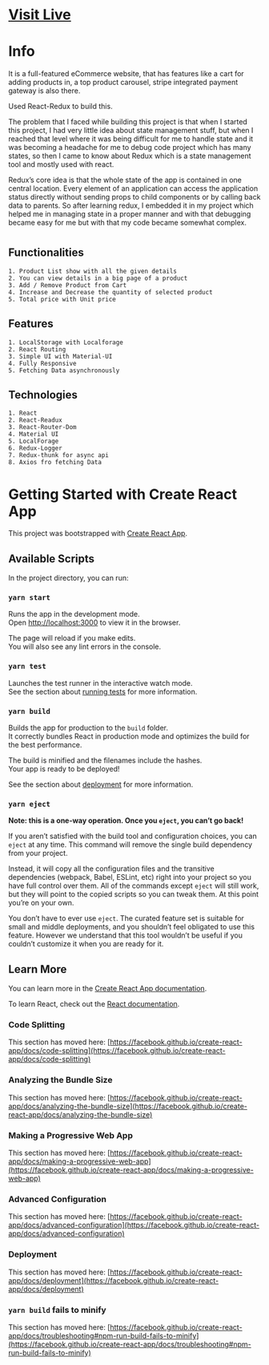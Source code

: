 # [Visit Live](https://crownshopp.vercel.app/)

# Info
  It is a full-featured eCommerce website, that has features like a cart for adding products in, a top product carousel, stripe integrated payment gateway is also there.

  Used React-Redux to build this.

  The problem that I faced while building this project is that when I started this project, I had very little idea about state management stuff, but when I reached that level    where it was being difficult for me to handle state and it was becoming a headache for me to debug code project which has many states, so then I came to know about Redux which   is a state management tool and mostly used with react. 

  Redux’s core idea is that the whole state of the app is contained in one central location. Every element of an application can access the application status directly without sending props to child components or by calling back data to parents. So after learning redux, I embedded it in my project which helped me in managing state in a proper manner and with that debugging became easy for me but with that my code became somewhat complex.

#

## Functionalities

    1. Product List show with all the given details
    2. You can view details in a big page of a product
    3. Add / Remove Product from Cart 
    4. Increase and Decrease the quantity of selected product
    5. Total price with Unit price 

## Features

    1. LocalStorage with Localforage
    2. React Routing
    3. Simple UI with Material-UI
    4. Fully Responsive
    5. Fetching Data asynchronously

## Technologies

    1. React 
    2. React-Readux
    3. React-Router-Dom
    4. Material UI
    5. LocalForage
    6. Redux-Logger
    7. Redux-thunk for async api
    8. Axios fro fetching Data






#
#



# Getting Started with Create React App

This project was bootstrapped with [Create React App](https://github.com/facebook/create-react-app).

## Available Scripts

In the project directory, you can run:

### `yarn start`

Runs the app in the development mode.\
Open [http://localhost:3000](http://localhost:3000) to view it in the browser.

The page will reload if you make edits.\
You will also see any lint errors in the console.

### `yarn test`

Launches the test runner in the interactive watch mode.\
See the section about [running tests](https://facebook.github.io/create-react-app/docs/running-tests) for more information.

### `yarn build`

Builds the app for production to the `build` folder.\
It correctly bundles React in production mode and optimizes the build for the best performance.

The build is minified and the filenames include the hashes.\
Your app is ready to be deployed!

See the section about [deployment](https://facebook.github.io/create-react-app/docs/deployment) for more information.

### `yarn eject`

**Note: this is a one-way operation. Once you `eject`, you can’t go back!**

If you aren’t satisfied with the build tool and configuration choices, you can `eject` at any time. This command will remove the single build dependency from your project.

Instead, it will copy all the configuration files and the transitive dependencies (webpack, Babel, ESLint, etc) right into your project so you have full control over them. All of the commands except `eject` will still work, but they will point to the copied scripts so you can tweak them. At this point you’re on your own.

You don’t have to ever use `eject`. The curated feature set is suitable for small and middle deployments, and you shouldn’t feel obligated to use this feature. However we understand that this tool wouldn’t be useful if you couldn’t customize it when you are ready for it.

## Learn More

You can learn more in the [Create React App documentation](https://facebook.github.io/create-react-app/docs/getting-started).

To learn React, check out the [React documentation](https://reactjs.org/).

### Code Splitting

This section has moved here: [https://facebook.github.io/create-react-app/docs/code-splitting](https://facebook.github.io/create-react-app/docs/code-splitting)

### Analyzing the Bundle Size

This section has moved here: [https://facebook.github.io/create-react-app/docs/analyzing-the-bundle-size](https://facebook.github.io/create-react-app/docs/analyzing-the-bundle-size)

### Making a Progressive Web App

This section has moved here: [https://facebook.github.io/create-react-app/docs/making-a-progressive-web-app](https://facebook.github.io/create-react-app/docs/making-a-progressive-web-app)

### Advanced Configuration

This section has moved here: [https://facebook.github.io/create-react-app/docs/advanced-configuration](https://facebook.github.io/create-react-app/docs/advanced-configuration)

### Deployment

This section has moved here: [https://facebook.github.io/create-react-app/docs/deployment](https://facebook.github.io/create-react-app/docs/deployment)

### `yarn build` fails to minify

This section has moved here: [https://facebook.github.io/create-react-app/docs/troubleshooting#npm-run-build-fails-to-minify](https://facebook.github.io/create-react-app/docs/troubleshooting#npm-run-build-fails-to-minify)
